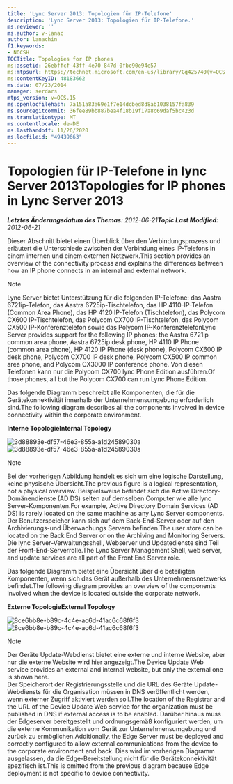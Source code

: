 ```yaml
---
title: 'Lync Server 2013: Topologien für IP-Telefone'
description: 'Lync Server 2013: Topologien für IP-Telefone.'
ms.reviewer: ''
ms.author: v-lanac
author: lanachin
f1.keywords:
- NOCSH
TOCTitle: Topologies for IP phones
ms:assetid: 26ebffcf-43ff-4e70-847d-0fbc90e94e57
ms:mtpsurl: https://technet.microsoft.com/en-us/library/Gg425740(v=OCS.15)
ms:contentKeyID: 48183662
ms.date: 07/23/2014
manager: serdars
mtps_version: v=OCS.15
ms.openlocfilehash: 7a151a83a69e1f7e14dcbed8d8ab1038157fa839
ms.sourcegitcommit: 36fee89bb887bea4f18b19f17a8c69daf5bc423d
ms.translationtype: MT
ms.contentlocale: de-DE
ms.lasthandoff: 11/26/2020
ms.locfileid: "49439663"
---
```

# <a name="topologies-for-ip-phones-in-lync-server-2013"></a><span data-ttu-id="40b0a-103">Topologien für IP-Telefone in lync Server 2013</span><span class="sxs-lookup"><span data-stu-id="40b0a-103">Topologies for IP phones in Lync Server 2013</span></span>

<div data-xmlns="http://www.w3.org/1999/xhtml">

<div class="topic" data-xmlns="http://www.w3.org/1999/xhtml" data-msxsl="urn:schemas-microsoft-com:xslt" data-cs="https://msdn.microsoft.com/">

<div data-asp="https://msdn2.microsoft.com/asp">



</div>

<div id="mainSection">

<div id="mainBody"><span data-ttu-id="40b0a-104">

<span> </span></span><span class="sxs-lookup"><span data-stu-id="40b0a-104">

<span> </span></span></span>

<span data-ttu-id="40b0a-105">_**Letztes Änderungsdatum des Themas:** 2012-06-21_</span><span class="sxs-lookup"><span data-stu-id="40b0a-105">_**Topic Last Modified:** 2012-06-21_</span></span>

<span data-ttu-id="40b0a-106">Dieser Abschnitt bietet einen Überblick über den Verbindungsprozess und erläutert die Unterschiede zwischen der Verbindung eines IP-Telefons in einem internen und einem externen Netzwerk.</span><span class="sxs-lookup"><span data-stu-id="40b0a-106">This section provides an overview of the connectivity process and explains the differences between how an IP phone connects in an internal and external network.</span></span>

<div>


> [!NOTE]  
> <span data-ttu-id="40b0a-107">Lync Server bietet Unterstützung für die folgenden IP-Telefone: das Aastra 6721ip-Telefon, das Aastra 6725ip-Tischtelefon, das HP 4110-IP-Telefon (Common Area Phone), das HP 4120 IP-Telefon (Tischtelefon), das Polycom CX600 IP-Tischtelefon, das Polycom CX700 IP-Tischtelefon, das Polycom CX500 IP-Konferenztelefon sowie das Polycom IP-Konferenztelefon</span><span class="sxs-lookup"><span data-stu-id="40b0a-107">Lync Server provides support for the following IP phones: the Aastra 6721ip common area phone, Aastra 6725ip desk phone, HP 4110 IP Phone (common area phone), HP 4120 IP Phone (desk phone), Polycom CX600 IP desk phone, Polycom CX700 IP desk phone, Polycom CX500 IP common area phone, and Polycom CX3000 IP conference phone.</span></span> <span data-ttu-id="40b0a-108">Von diesen Telefonen kann nur die Polycom CX700 lync Phone Edition ausführen.</span><span class="sxs-lookup"><span data-stu-id="40b0a-108">Of those phones, all but the Polycom CX700 can run Lync Phone Edition.</span></span>



</div>

<span data-ttu-id="40b0a-109">Das folgende Diagramm beschreibt alle Komponenten, die für die Gerätekonnektivität innerhalb der Unternehmensumgebung erforderlich sind.</span><span class="sxs-lookup"><span data-stu-id="40b0a-109">The following diagram describes all the components involved in device connectivity within the corporate environment.</span></span>

<span data-ttu-id="40b0a-110">**Interne Topologie**</span><span class="sxs-lookup"><span data-stu-id="40b0a-110">**Internal Topology**</span></span>

<span data-ttu-id="40b0a-111">![3d88893e-df57-46e3-855a-a1d24589030a](images/Gg425740.3d88893e-df57-46e3-855a-a1d24589030a(OCS.15).jpg "3d88893e-df57-46e3-855a-a1d24589030a")</span><span class="sxs-lookup"><span data-stu-id="40b0a-111">![3d88893e-df57-46e3-855a-a1d24589030a](images/Gg425740.3d88893e-df57-46e3-855a-a1d24589030a(OCS.15).jpg "3d88893e-df57-46e3-855a-a1d24589030a")</span></span>

<div>


> [!NOTE]  
> <span data-ttu-id="40b0a-112">Bei der vorherigen Abbildung handelt es sich um eine logische Darstellung, keine physische Übersicht.</span><span class="sxs-lookup"><span data-stu-id="40b0a-112">The previous figure is a logical representation, not a physical overview.</span></span> <span data-ttu-id="40b0a-113">Beispielsweise befindet sich die Active Directory-Domänendienste (AD DS) selten auf demselben Computer wie alle lync Server-Komponenten.</span><span class="sxs-lookup"><span data-stu-id="40b0a-113">For example, Active Directory Domain Services (AD DS) is rarely located on the same machine as any Lync Server components.</span></span> <span data-ttu-id="40b0a-114">Der Benutzerspeicher kann sich auf dem Back-End-Server oder auf den Archivierungs-und Überwachungs Servern befinden.</span><span class="sxs-lookup"><span data-stu-id="40b0a-114">The user store can be located on the Back End Server or on the Archiving and Monitoring Servers.</span></span> <span data-ttu-id="40b0a-115">Die lync Server-Verwaltungsshell, Webserver und Updatedienste sind Teil der Front-End-Serverrolle.</span><span class="sxs-lookup"><span data-stu-id="40b0a-115">The Lync Server Management Shell, web server, and update services are all part of the Front End Server role.</span></span>



</div>

<span data-ttu-id="40b0a-116">Das folgende Diagramm bietet eine Übersicht über die beteiligten Komponenten, wenn sich das Gerät außerhalb des Unternehmensnetzwerks befindet.</span><span class="sxs-lookup"><span data-stu-id="40b0a-116">The following diagram provides an overview of the components involved when the device is located outside the corporate network.</span></span>

<span data-ttu-id="40b0a-117">**Externe Topologie**</span><span class="sxs-lookup"><span data-stu-id="40b0a-117">**External Topology**</span></span>

<span data-ttu-id="40b0a-118">![8ce6bb8e-b89c-4c4e-ac6d-41ac6c68f6f3](images/Gg425740.8ce6bb8e-b89c-4c4e-ac6d-41ac6c68f6f3(OCS.15).jpg "8ce6bb8e-b89c-4c4e-ac6d-41ac6c68f6f3")</span><span class="sxs-lookup"><span data-stu-id="40b0a-118">![8ce6bb8e-b89c-4c4e-ac6d-41ac6c68f6f3](images/Gg425740.8ce6bb8e-b89c-4c4e-ac6d-41ac6c68f6f3(OCS.15).jpg "8ce6bb8e-b89c-4c4e-ac6d-41ac6c68f6f3")</span></span>

<div>


> [!NOTE]  
> <span data-ttu-id="40b0a-119">Der Geräte Update-Webdienst bietet eine externe und interne Website, aber nur die externe Website wird hier angezeigt.</span><span class="sxs-lookup"><span data-stu-id="40b0a-119">The Device Update Web service provides an external and internal website, but only the external one is shown here.</span></span><BR><span data-ttu-id="40b0a-120">Der Speicherort der Registrierungsstelle und die URL des Geräte Update-Webdiensts für die Organisation müssen in DNS veröffentlicht werden, wenn externer Zugriff aktiviert werden soll.</span><span class="sxs-lookup"><span data-stu-id="40b0a-120">The location of the Registrar and the URL of the Device Update Web service for the organization must be published in DNS if external access is to be enabled.</span></span> <span data-ttu-id="40b0a-121">Darüber hinaus muss der Edgeserver bereitgestellt und ordnungsgemäß konfiguriert werden, um die externe Kommunikation vom Gerät zur Unternehmensumgebung und zurück zu ermöglichen.</span><span class="sxs-lookup"><span data-stu-id="40b0a-121">Additionally, the Edge Server must be deployed and correctly configured to allow external communications from the device to the corporate environment and back.</span></span> <span data-ttu-id="40b0a-122">Dies wird im vorherigen Diagramm ausgelassen, da die Edge-Bereitstellung nicht für die Gerätekonnektivität spezifisch ist.</span><span class="sxs-lookup"><span data-stu-id="40b0a-122">This is omitted from the previous diagram because Edge deployment is not specific to device connectivity.</span></span>



<span data-ttu-id="40b0a-123"></div>

</div>

<span> </span>

</div>

</div>

</span><span class="sxs-lookup"><span data-stu-id="40b0a-123"></div>

</div>

<span> </span>

</div>

</div>

</span></span></div>

